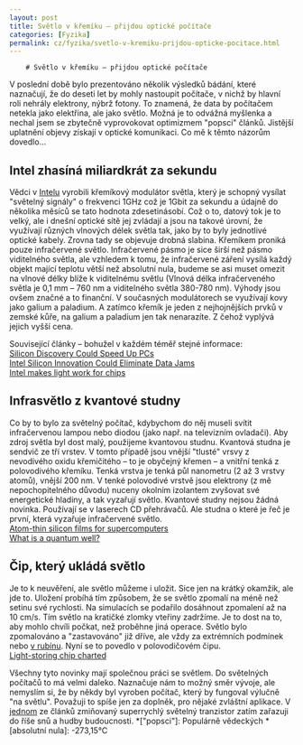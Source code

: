 ```yaml
---
layout: post
title: Světlo v křemíku – přijdou optické počítače
categories: [Fyzika]
permalink: cz/fyzika/svetlo-v-kremiku-prijdou-opticke-pocitace.html
---
```

        # Světlo v křemíku – přijdou optické počítače

V poslední době bylo prezentováno několik výsledků bádání, které naznačují, že do deseti let by mohly nastoupit počítače, v nichž by hlavní roli nehrály elektrony, nýbrž fotony. To znamená, že data by počítačem netekla jako elektřina, ale jako světlo. Možná je to odvážná myšlenka a nechal jsem se zbytečně vyprovokovat optimizmem "popsci" článků. Jistější uplatnění objevy získají v optické komunikaci. Co mě k těmto názorům dovedlo…

## Intel zhasíná miliardkrát za sekundu

Vědci v [Intelu](http://intel.com) vyrobili křemíkový modulátor světla, který je schopný vysílat "světelný signály" o frekvenci 1GHz což je 1Gbit za sekundu a údajně do několika měsíců se tato hodnota zdesetinásobí. Což o to, datový tok je to velký, ale i dnešní optické sítě jej zvládají a jsou na takové úrovní, že využívají různých vlnových délek světla tak, jako by to byly jednotlivé optické kabely. Zrovna tady se objevuje drobná slabina. Křemíkem proniká pouze infračervené světlo. Infračervené pásmo je sice širší než pásmo viditelného světla, ale vzhledem k tomu, že infračervené záření vysílá každý objekt mající teplotu větší než absolutní nula, budeme se asi muset omezit na vlnové délky blíže k viditelnému světlu (Vlnová délka infračerveného světla je 0,1 mm – 760 nm a viditelného světla 380-780 nm). Výhody jsou ovšem značné a to finanční. V současných modulátorech se využívají kovy jako galium a paladium. A zatímco křemík je jeden z nejhojnějších prvků v zemské kůře, na galium a paladium jen tak nenarazíte. Z čehož vyplývá jejich vyšší cena.

Související články – bohužel v každém téměř stejné informace:  
[Silicon Discovery Could Speed Up PCs](http://story.news.yahoo.com/news?tmpl=story2&u=/ap/20040211/ap_on_hi_te/intel_silicon_optics)  
[Intel Silicon Innovation Could Eliminate Data Jams](http://story.news.yahoo.com/news?tmpl=story2&u=/nm/20040211/tc_nm/tech_intel_research_dc)  
[Intel makes light work for chips](http://news.bbc.co.uk/2/hi/technology/3481463.stm)

## Infrasvětlo z kvantové studny

Co by to bylo za světelný počítač, kdybychom do něj museli svítit infračervenou lampou nebo diodou (jako např. na televizním ovladači). Aby zdroj světla byl dost malý, použijeme kvantovou studnu. Kvantová studna je sendvič ze tří vrstev. V tomto případě jsou vnější "tlusté" vrsvy z nevodivého oxidu křemičitého – to je obyčejný křemen – a vnitřní tenká z polovodivého křemíku. Tenká vrstva je tenká půl nanometru (2 až 3 vrstvy atomů), vnější 200 nm. V tenké polovodivé vrstvě jsou elektrony (z mě nepochopitelného důvodu) nuceny okolním izolantem zvyšovat své energetické hladiny, a tak vyzařují světlo. Kvantové studny nejsou žádná novinka. Používají se v laserech CD přehrávačů. Ale studna o které je řeč je první, která vyzařuje infračervené světlo.  
[Atom-thin silicon films for supercomputers](http://www.upi.com/view.cfm?StoryID=15012002-043541-3745r)  
[What is a quantum well?](http://www.physlink.com/Education/AskExperts/ae528.cfm)

## Čip, který ukládá světlo

Je to k neuvěření, ale světlo můžeme i uložit. Sice jen na krátký okamžik, ale jde to. Uložení probíhá tím způsobem, že se světlo zpomalí na méně než setinu své rychlosti. Na simulacích se podařilo dosáhnout zpomalení až na 10 cm/s. Tím světlo na kratičké zlomky vteřiny zadržíme. Je to dost na to, aby mohlo chvíli počkat, než proběhne jiná operace. Světlo bylo zpomalováno a "zastavováno" již dříve, ale vždy za extrémních podmínek nebo [v rubínu](http://techblog.srubar.net/fyzika/archiv/2003-06-25.html). Nyní se to povedlo v polovodičovém čipu.  
[Light-storing chip charted](http://www.trnmag.com/Stories/2004/021104/Light-storing_chip_charted_021104.html)

Všechny tyto novinky mají společnou práci se světlem. Do světelných počítačů to má velmi daleko. Naznačuje nám to možný směr vývoje, ale nemyslím si, že by někdy byl vyroben počítač, který by fungoval výlučně "na světlu". Považuji to spíše jen za doplněk, pro nějaké zvláštní aplikace. V [jednom](http://www.upi.com/view.cfm?StoryID=15012002-043541-3745r) ze článků zmiňovaný superrychlý světelný tranzistor zatím zařazuji do říše snů a hudby budoucnosti.
  *["popsci"]: Populárně vědeckých
  *[absolutní nula]: -273,15°C

